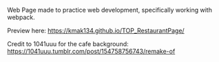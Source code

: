 Web Page made to practice web development, specifically working with webpack.

Preview here: https://kmak134.github.io/TOP_RestaurantPage/

Credit to 1041uuu for the cafe background: https://1041uuu.tumblr.com/post/154758756743/remake-of